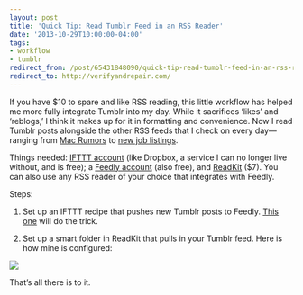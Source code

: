 ```yaml
---
layout: post 
title: 'Quick Tip: Read Tumblr Feed in an RSS Reader' 
date: '2013-10-29T10:00:00-04:00' 
tags: 
- workflow 
- tumblr 
redirect_from: /post/65431848090/quick-tip-read-tumblr-feed-in-an-rss-reader/
redirect_to: http://verifyandrepair.com/
---
```


If you have $10 to spare and like RSS reading, this little workflow has helped me more fully integrate Tumblr into my day. While it sacrifices ‘likes’ and ‘reblogs,’ I think it makes up for it in formatting and convenience. Now I read Tumblr posts alongside the other RSS feeds that I check on every day—ranging from [Mac Rumors](http://www.macrumors.com/) to [new job listings](http://academicjobs.wikia.com/wiki/American_Studies_2014).

Things needed: [IFTTT account](https://ifttt.com/) (like Dropbox, a service I can no longer live without, and is free); a [Feedly account](http://www.feedly.com/) (also free), and [ReadKit](https://itunes.apple.com/app/readkit/id588726889?ls=1&mt=12) ($7). You can also use any RSS reader of your choice that integrates with Feedly.

Steps:

1.  Set up an IFTTT recipe that pushes new Tumblr posts to Feedly. [This one](https://ifttt.com/recipes/99715) will do the trick.

2.  Set up a smart folder in ReadKit that pulls in your Tumblr feed. Here is how mine is configured:

![](http://d.pr/8ZQu+)

That’s all there is to it.

